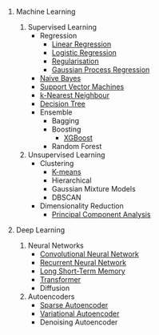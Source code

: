 1. Machine Learning
   1. Supervised Learning
      - Regression
        - [Linear Regression](./machine-learning/supervised-learning/regression/linear-regression.ipynb)
        - [Logistic Regression](./machine-learning/supervised-learning/regression/logistic-regression.ipynb)
        - [Regularisation](./machine-learning/supervised-learning/regression/regularisation.ipynb)
        - [Gaussian Process Regression](./machine-learning/supervised-learning/regression/gaussian-process-regression.ipynb)
      - [Naive Bayes](./machine-learning/supervised-learning/naive-bayes.ipynb)
      - [Support Vector Machines](./machine-learning/supervised-learning/support-vector-machines.ipynb)
      - [k-Nearest Neighbour](./machine-learning/knn.ipynb)
      - [Decision Tree](./machine-learning/supervised-learning/decision-tree.ipynb)
      - Ensemble
        - Bagging
        - Boosting
          - [XGBoost](./machine-learning/supervised-learning/ensemble/XGBoost.ipynb)
        - Random Forest
   2. Unsupervised Learning
      - Clustering
        - [K-means](./machine-learning/unsupervised-learning/clustering/k-means.ipynb)
        - Hierarchical
        - Gaussian Mixture Models
        - DBSCAN
      - Dimensionality Reduction
        - [Principal Component Analysis](./machine-learning/unsupervised-learning/dimensionality-reduction/pca.ipynb)

2. Deep Learning
   1. Neural Networks
      - [Convolutional Neural Network](./deep-learning/neural-networks/convolutional-neural-network.ipynb)
      - [Recurrent Neural Network](./deep-learning/neural-networks/recurrent-neural-network.ipynb)
      - [Long Short-Term Memory](./deep-learning/neural-networks/long-short-term-memory.ipynb)
      - [Transformer](./deep-learning/neural-networks/transformer.ipynb)
      - Diffusion
   2. Autoencoders
      - [Sparse Autoencoder](./deep-learning/autoencoders/sparse-autoencoder.ipynb)
      - [Variational Autoencoder](./deep-learning/autoencoders/variational-autoencoder.md)
      - Denoising Autoencoder